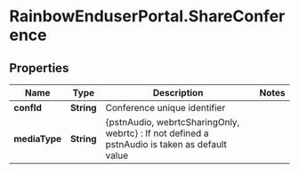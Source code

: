 # RainbowEnduserPortal.ShareConference

## Properties

Name | Type | Description | Notes
------------ | ------------- | ------------- | -------------
**confId** | **String** | Conference unique identifier | 
**mediaType** | **String** | {pstnAudio, webrtcSharingOnly, webrtc} : If not defined a pstnAudio is taken as default value | 


